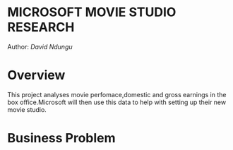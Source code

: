 # MICROSOFT MOVIE STUDIO RESEARCH
Author: *David Ndungu*

# Overview
This project analyses movie perfomace,domestic and gross earnings in the box office.Microsoft will then use this data to help with setting up their new movie studio.

# Business Problem






